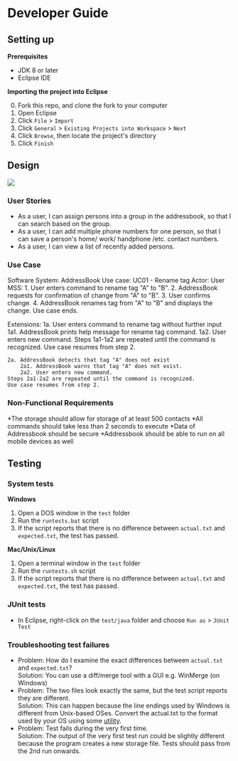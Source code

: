 # Developer Guide

## Setting up

**Prerequisites**

* JDK 8 or later 
* Eclipse IDE

**Importing the project into Eclipse**

0. Fork this repo, and clone the fork to your computer
1. Open Eclipse
2. Click `File` > `Import`
3. Click `General` > `Existing Projects into Workspace` > `Next`
4. Click `Browse`, then locate the project's directory
5. Click `Finish`

## Design
<img src="images/mainClassDiagram.png"/>

### User Stories
* As a user, I can assign persons into a group in the addressbook, so that I can search based on the group.
* As a user, I can add multiple phone numbers for one person, so that I can save a person's home/ work/ handphone /etc. contact numbers.
* As a user, I can view a list of recently added persons.

### Use Case
Software System: AddressBook
Use case: UC01 - Rename tag
Actor: User
MSS:
	1. User enters command to rename tag "A" to "B".
	2. AddressBook requests for confirmation of change from "A" to "B".
	3. User confirms change.
	4. AddressBook renames tag from "A" to "B" and displays the change.
		Use case ends.

Extensions:
	1a. User enters command to rename tag without further input
		1a1. AddressBook prints help message for rename tag command.
		1a2. User enters new command.
	Steps 1a1-1a2 are repeated until the command is recognized.
	Use case resumes from step 2.

	2a. AddressBook detects that tag "A" does not exist
		2a1. AddressBook warns that tag "A" does not exist.
		2a2. User enters new command.
	Steps 2a1-2a2 are repeated until the command is recognized.
	Use case resumes from step 2.

### Non-Functional Requirements
*The storage should allow for storage of at least 500 contacts
*All commands should take less than 2 seconds to execute
*Data of Addressbook should be secure
*Addressbook should be able to run on all mobile devices as well


## Testing

### System tests

**Windows**

1. Open a DOS window in the `test` folder
2. Run the `runtests.bat` script
3. If the script reports that there is no difference between `actual.txt` and `expected.txt`, 
   the test has passed.

**Mac/Unix/Linux**

1. Open a terminal window in the `test` folder
2. Run the `runtests.sh` script
3. If the script reports that there is no difference between `actual.txt` and `expected.txt`, 
   the test has passed.

### JUnit tests

* In Eclipse, right-click on the `test/java` folder and choose `Run as` > `JUnit Test`

### Troubleshooting test failures

* Problem: How do I examine the exact differences between `actual.txt` and `expected.txt`?<br>
  Solution: You can use a diff/merge tool with a GUI e.g. WinMerge (on Windows)
* Problem: The two files look exactly the same, but the test script reports they are different.<br>
  Solution: This can happen because the line endings used by Windows is different from Unix-based
  OSes. Convert the actual.txt to the format used by your OS using some [utility](https://kb.iu.edu/d/acux).
* Problem: Test fails during the very first time.<br>
  Solution: The output of the very first test run could be slightly different because the program
  creates a new storage file. Tests should pass from the 2nd run onwards.
